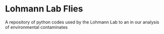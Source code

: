 # Lohmann Lab Flies
A repository of python codes used by the Lohmann Lab to an in our analysis of environmental contaminates 
